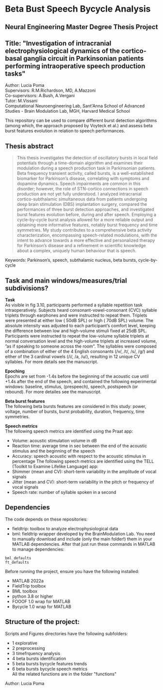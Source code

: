 # Beta Bust Speech Bycycle Analysis
## Neural Engineering Master Degree Thesis Project 
## Title: "Investigation of intracranial electrophysiological dynamics  of the cortico-basal ganglia circuit in Parkinsonian patients performing intraoperative speech production tasks" 
Author: Lucia Poma  
Supervisors: R.M.Richardson, MD, A.Mazzoni  
Co-supervisors: A.Bush, A.Vergani  
Tutor: M.Vissani  
Computational Neuroengineering Lab, Sant'Anna School of Advanced Studies - Brain Modulation Lab, MGH, Harvard Medical School  

This repository can be used to compare different burst detection algorithms (among which, the approach proposed by Voyteck et al.) and assess beta burst features evolution in relation to speech performances.

## Thesis abstract
> This thesis investigates the detection of oscillatory bursts in local field potentials through a time-domain algorithm and examines their modulation during a speech production task in Parkinsonian patients. Beta frequency transient activity, called bursts, is a well-established biomarker for Parkinson’s disease, correlating with symptoms and dopamine dynamics. Speech impairments are common in this disorder; however, the role of STN-cortico connections in speech production are not yet fully understood. I analyzed intracranial cortico-subthalamic simultaneous data from patients undergoing deep brain stimulation (DBS) implantation surgery, compared the performances of three burst detection approaches, and investigated burst features evolution before, during and after speech. Employing a cycle-by-cycle burst analysis allowed for a more reliable output and obtaining more informative features, notably burst frequency and time symmetries. My study contributes to a comprehensive beta activity characterization, encompassing speech-related modulations, with the intent to advance towards a more effective and personalized therapy for Parkinson’s disease and a refinement in scientific knowledge about a complex, uniquely human behaviour that is speech.

Keywords: Parkinson’s, speech, subthalamic nucleus, beta bursts, cycle-by-cycle

## Task and main windows/measures/trial subdivisions?
**Task**  
As visible in fig 3.10, participants performed a syllable repetition task intraoperatively. Subjects heard consonant-vowel-consonant (CVC) syllable triplets through earphones and were instructed to repeat them. Triplets were presented at either low ( 50dB SPL) or high ( 70dB SPL) volume. The absolute intensity was adjusted to each participant’s comfort level, keeping the difference between low and high-volume stimuli fixed at 25dB SPL. Participants were instructed to repeat the low-volume syllable triplets at normal conversation level and the high-volume triplets at increased volume, ”as if speaking to someone across the room”. The syllables were composed of a combination of either of the 4 English consonants (/v/, /t/, /s/, /g/) and either of the 3 cardinal vowels (/i/, /a, /u/), resulting in 12 unique CV syllables. For more details see the manuscript.
  
**Epoching**  
Epochs are set from -1.4s before the beginning of the acoustic cue until +1.4s after the end of the speech, and contained the following experimental windows: baseline, stimulus, (prespeech), speech, postspeech (or rebound). For more detailes see the manuscript.
  
**Beta burst features**  
The following beta bursts features are considered in this study: power, voltage, number of bursts, burst probability, duration, frequency, time symmetries.

**Speech metrics**  
The following speech metrics are identified using the Praat app:
 - Volume: acoustic stimulation volume in dB
 - Reaction time: average time in sec between the end of the acoustic stimulus and the beginning of the speech
 - Accuracy: speech acoustic with respect to the acoustic stimulus in percentage
The following speech metrics are identified using the TELL (Toolkit to Examine Lifelike Language) app:
 - Shimmer (mean and CV):  short-term variability in the amplitude of vocal signals
 - Jitter (mean and CV): short-term variability in the pitch or frequency of vocal signals
 - Speech rate: number of syllable spoken in a second

## Dependencies
The code depends on these repositories:
* fieldtrip: toolbox to analyze electrophysiological data
* bml: fieldtrip wrapper developed by the BrainModulation Lab.
You need to manually download and include (only the main folder!) them in your MATLAB dependencies. After that just run these commands in MATLAB to manage dependencies:
```
bml_defaults
ft_defaults
```
Before running the project, ensure you have the following installed:
- MATLAB 2022a 
- FieldTrip toolbox
- BML toolbox
- python 3.8 or higher
- FOOOF 1.0 wrap for MATLAB
- Bycycle 1.0 wrap for MATLAB

## Structure of the project:
Scripts and Figures directories have the following subfolders:
 -  1 explorative  
 -  2 preprocessing                   
 -  3 timefrquency analysis            
 -  4 beta bursts identification
 -  5 beta bursts bycycle features trends
 -  6 beta bursts bycycle speech metrics  
 All the related functions are in the folder "functions"

Author: Lucia Poma

